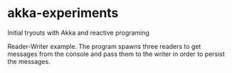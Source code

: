 akka-experiments
================

Initial tryouts with Akka and reactive programing

Reader-Writer example. 
The program spawns three readers to get messages from the console and pass them to the writer in order to persist the messages.
